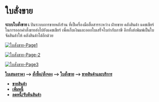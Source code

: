# ใบสั่งขาย

**ระบบใบสั่งขาย เ** ป้นระบบการขายหลังร้าน ที่เป็เครื่องมือสื่อสารระหว่าง
ฝ่ายขาย คลังสินค้า แคชเชียร์ ในการออกคำสั่งขายส่งไปยังแคชเชียร์
เพื่อเก็บเงินและออกใบเสร็จใบกำกับภาษี อีกทั้งส่งพิมพ์เป็นใบจัดสินค้าให้
คลังสินค้าได้อีกด้วย

[![ใบสั่งขาย-Page1](http://www.smlaccount.com/manual/wp-content/uploads/2017/10/ใบสั่งขาย-Page1.jpg)](http://www.smlaccount.com/manual/wp-content/uploads/2017/10/ใบสั่งขาย-Page1.jpg)

[![ใบสั่งขาย-Page-2](http://www.smlaccount.com/manual/wp-content/uploads/2017/10/ใบสั่งขาย-Page-2.jpg)](http://www.smlaccount.com/manual/wp-content/uploads/2017/10/ใบสั่งขาย-Page-2.jpg)

[![ใบสั่งขาย-Page3](/images/ใบสั่งขาย-Page3.jpg)](/images/ใบสั่งขาย-Page3.jpg)

**[ใบเสนอราคา](http://www.smlaccount.com/manual/?page_id=573) -->
[สั่งซื้อ/สั่งจอง](http://www.smlaccount.com/manual/?page_id=577) -->
[ใบสั่งขาย](http://www.smlaccount.com/manual/?page_id=581) -->
[ขายสินค้าและบริการ ](http://www.smlaccount.com/manual/?page_id=593)**

  * **[ขายสินค้า](http://www.smlaccount.com/manual/?page_id=597)**
  * **[เพิ่มหนี้](http://www.smlaccount.com/manual/?page_id=601)**
  * **[ลดหนี้/รับคืนสินค้า](http://www.smlaccount.com/manual/?page_id=605)**

